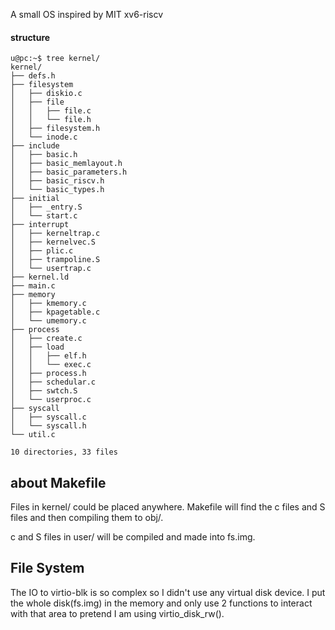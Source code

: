 A small OS inspired by MIT xv6-riscv

#### structure

```
u@pc:~$ tree kernel/                                                                                                           
kernel/
├── defs.h
├── filesystem
│   ├── diskio.c
│   ├── file
│   │   ├── file.c
│   │   └── file.h
│   ├── filesystem.h
│   └── inode.c
├── include
│   ├── basic.h
│   ├── basic_memlayout.h
│   ├── basic_parameters.h
│   ├── basic_riscv.h
│   └── basic_types.h
├── initial
│   ├── _entry.S
│   └── start.c
├── interrupt
│   ├── kerneltrap.c
│   ├── kernelvec.S
│   ├── plic.c
│   ├── trampoline.S
│   └── usertrap.c
├── kernel.ld
├── main.c
├── memory
│   ├── kmemory.c
│   ├── kpagetable.c
│   └── umemory.c
├── process
│   ├── create.c
│   ├── load
│   │   ├── elf.h
│   │   └── exec.c
│   ├── process.h
│   ├── schedular.c
│   ├── swtch.S
│   └── userproc.c
├── syscall
│   ├── syscall.c
│   └── syscall.h
└── util.c

10 directories, 33 files
```

## about Makefile

Files in kernel/ could be placed anywhere. Makefile will find the c files and S files and then compiling them to obj/.

c and S files in user/ will be compiled and made into fs.img.

## File System

The IO to virtio-blk is so complex so I didn't use any virtual disk device.
I put the whole disk(fs.img) in the memory and only use 2 functions to interact with that area to pretend I am using virtio_disk_rw().


